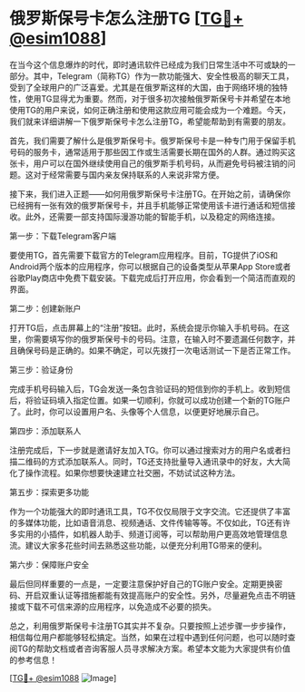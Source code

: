 # 俄罗斯保号卡怎么注册TG [[TG💪+ @esim1088](https://t.me/s/esim1088)]

在当今这个信息爆炸的时代，即时通讯软件已经成为我们日常生活中不可或缺的一部分。其中，Telegram（简称TG）作为一款功能强大、安全性极高的聊天工具，受到了全球用户的广泛喜爱。尤其是在俄罗斯这样的大国，由于网络环境的独特性，使用TG显得尤为重要。然而，对于很多初次接触俄罗斯保号卡并希望在本地使用TG的用户来说，如何正确注册和使用这款应用可能会成为一个难题。今天，我们就来详细讲解一下俄罗斯保号卡怎么注册TG，希望能帮助到有需要的朋友。

首先，我们需要了解什么是俄罗斯保号卡。俄罗斯保号卡是一种专门用于保留手机号码的服务卡，通常适用于那些因工作或生活需要长期在国外的人群。通过购买这张卡，用户可以在国外继续使用自己的俄罗斯手机号码，从而避免号码被注销的问题。这对于经常需要与国内亲友保持联系的人来说非常方便。

接下来，我们进入正题——如何用俄罗斯保号卡注册TG。在开始之前，请确保你已经拥有一张有效的俄罗斯保号卡，并且手机能够正常使用该卡进行通话和短信接收。此外，还需要一部支持国际漫游功能的智能手机，以及稳定的网络连接。

第一步：下载Telegram客户端

要使用TG，首先需要下载官方的Telegram应用程序。目前，TG提供了iOS和Android两个版本的应用程序，你可以根据自己的设备类型从苹果App Store或者谷歌Play商店中免费下载安装。下载完成后打开应用，你会看到一个简洁而直观的界面。

第二步：创建新账户

打开TG后，点击屏幕上的“注册”按钮。此时，系统会提示你输入手机号码。在这里，你需要填写你的俄罗斯保号卡的号码。注意，在输入时不要遗漏任何数字，并且确保号码是正确的。如果不确定，可以先拨打一次电话测试一下是否正常工作。

第三步：验证身份

完成手机号码输入后，TG会发送一条包含验证码的短信到你的手机上。收到短信后，将验证码填入指定位置。如果一切顺利，你就可以成功创建一个新的TG账户了。此时，你可以设置用户名、头像等个人信息，以便更好地展示自己。

第四步：添加联系人

注册完成后，下一步就是邀请好友加入TG。你可以通过搜索对方的用户名或者扫描二维码的方式添加联系人。同时，TG还支持批量导入通讯录中的好友，大大简化了操作流程。如果你想要快速建立社交圈，不妨试试这种方法。

第五步：探索更多功能

作为一个功能强大的即时通讯工具，TG不仅仅局限于文字交流。它还提供了丰富的多媒体功能，比如语音消息、视频通话、文件传输等等。不仅如此，TG还有许多实用的小插件，如机器人助手、频道订阅等，可以帮助用户更高效地管理信息流。建议大家多花些时间去熟悉这些功能，以便充分利用TG带来的便利。

第六步：保障账户安全

最后但同样重要的一点是，一定要注意保护好自己的TG账户安全。定期更换密码、开启双重认证等措施都能有效提高账户的安全性。另外，尽量避免点击不明链接或下载不可信来源的应用程序，以免造成不必要的损失。

总之，利用俄罗斯保号卡注册TG其实并不复杂。只要按照上述步骤一步步操作，相信每位用户都能够轻松搞定。当然，如果在过程中遇到任何问题，也可以随时查阅TG的帮助文档或者咨询客服人员寻求解决方案。希望本文能为大家提供有价值的参考信息！

[[TG💪+ @esim1088](https://t.me/s/esim1088) ![Image](https://i.postimg.cc/4NQfJmqS/Snipaste-2025-05-13-00-14-12.png)]